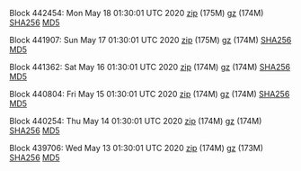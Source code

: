 Block 442454: Mon May 18 01:30:01 UTC 2020 [zip](https://files.01coin.io/mainnet/2020-05-18/bootstrap.dat.zip) (175M) [gz](https://files.01coin.io/mainnet/2020-05-18/bootstrap.dat.tar.gz) (174M) [SHA256](https://files.01coin.io/mainnet/2020-05-18/sha256.txt) [MD5](https://files.01coin.io/mainnet/2020-05-18/md5.txt)

Block 441907: Sun May 17 01:30:01 UTC 2020 [zip](https://files.01coin.io/mainnet/2020-05-17/bootstrap.dat.zip) (175M) [gz](https://files.01coin.io/mainnet/2020-05-17/bootstrap.dat.tar.gz) (174M) [SHA256](https://files.01coin.io/mainnet/2020-05-17/sha256.txt) [MD5](https://files.01coin.io/mainnet/2020-05-17/md5.txt)

Block 441362: Sat May 16 01:30:01 UTC 2020 [zip](https://files.01coin.io/mainnet/2020-05-16/bootstrap.dat.zip) (174M) [gz](https://files.01coin.io/mainnet/2020-05-16/bootstrap.dat.tar.gz) (174M) [SHA256](https://files.01coin.io/mainnet/2020-05-16/sha256.txt) [MD5](https://files.01coin.io/mainnet/2020-05-16/md5.txt)

Block 440804: Fri May 15 01:30:01 UTC 2020 [zip](https://files.01coin.io/mainnet/2020-05-15/bootstrap.dat.zip) (174M) [gz](https://files.01coin.io/mainnet/2020-05-15/bootstrap.dat.tar.gz) (174M) [SHA256](https://files.01coin.io/mainnet/2020-05-15/sha256.txt) [MD5](https://files.01coin.io/mainnet/2020-05-15/md5.txt)

Block 440254: Thu May 14 01:30:01 UTC 2020 [zip](https://files.01coin.io/mainnet/2020-05-14/bootstrap.dat.zip) (174M) [gz](https://files.01coin.io/mainnet/2020-05-14/bootstrap.dat.tar.gz) (174M) [SHA256](https://files.01coin.io/mainnet/2020-05-14/sha256.txt) [MD5](https://files.01coin.io/mainnet/2020-05-14/md5.txt)

Block 439706: Wed May 13 01:30:01 UTC 2020 [zip](https://files.01coin.io/mainnet/2020-05-13/bootstrap.dat.zip) (174M) [gz](https://files.01coin.io/mainnet/2020-05-13/bootstrap.dat.tar.gz) (173M) [SHA256](https://files.01coin.io/mainnet/2020-05-13/sha256.txt) [MD5](https://files.01coin.io/mainnet/2020-05-13/md5.txt)
